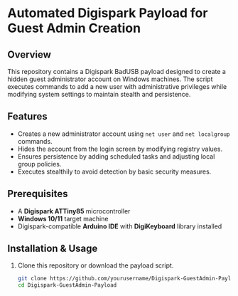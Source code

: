 # Automated Digispark Payload for Guest Admin Creation

## Overview
This repository contains a Digispark BadUSB payload designed to create a hidden guest administrator account on Windows machines. The script executes commands to add a new user with administrative privileges while modifying system settings to maintain stealth and persistence.

## Features
- Creates a new administrator account using `net user` and `net localgroup` commands.
- Hides the account from the login screen by modifying registry values.
- Ensures persistence by adding scheduled tasks and adjusting local group policies.
- Executes stealthily to avoid detection by basic security measures.

## Prerequisites
- A **Digispark ATTiny85** microcontroller
- **Windows 10/11** target machine
- Digispark-compatible **Arduino IDE** with **DigiKeyboard** library installed

## Installation & Usage
1. Clone this repository or download the payload script.
   ```sh
   git clone https://github.com/yourusername/Digispark-GuestAdmin-Payload.git
   cd Digispark-GuestAdmin-Payload
